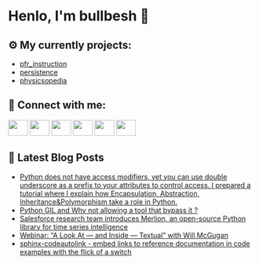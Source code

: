 # Henlo, I'm bullbesh 👋

## ⚙️ My currently projects:
- [pfr_instruction](https://github.com/bullbesh/pfr_instruction)
- [persistence](https://github.com/bullbesh/persistence)
- [physicsopedia](https://github.com/bullbesh/physicsopedia)

## 🔎 Connect with me:
[<img height="32" width="40" src="https://cdn.jsdelivr.net/npm/simple-icons@v5/icons/telegram.svg" />](https://t.me/bullbesh)
[<img height="32" width="40" src="https://cdn.jsdelivr.net/npm/simple-icons@v5/icons/vk.svg" />](https://vk.com/bullbesh)
[<img height="32" width="40" src="https://cdn.jsdelivr.net/npm/simple-icons@v5/icons/twitter.svg" />](https://twitter.com/bullbesh1)
[<img height="32" width="40" src="https://cdn.jsdelivr.net/npm/simple-icons@v5/icons/instagram.svg" />](https://www.instagram.com/bullbesh)
[<img height="32" width="40" src="https://cdn.jsdelivr.net/npm/simple-icons@v5/icons/reddit.svg" />](https://www.reddit.com/user/bullbesh)
[<img height="32" width="40" src="https://cdn.jsdelivr.net/npm/simple-icons@v5/icons/youtube.svg" />](https://www.youtube.com/channel/UCtfjRs6uzgq5mfm8S06WTcg)

## 📕 Latest Blog Posts
<!-- BLOG-POST-LIST:START -->
- [Python does not have access modifiers, yet you can use double underscore as a prefix to your attributes to control access. I prepared a tutorial where I explain how Encapsulation, Abstraction, Inheritance&Polymorphism take a role in Python.](https://www.reddit.com/r/Python/comments/pt7ang/python_does_not_have_access_modifiers_yet_you_can/)
- [Python GIL and Why not allowing a tool that bypass it ?](https://www.reddit.com/r/Python/comments/pt3mgd/python_gil_and_why_not_allowing_a_tool_that/)
- [Salesforce research team introduces Merlion, an open-source Python library for time series intelligence](https://www.reddit.com/r/Python/comments/pt34zk/salesforce_research_team_introduces_merlion_an/)
- [Webinar: “A Look At — and Inside — Textual” with Will McGugan](https://www.reddit.com/r/Python/comments/pt2nk5/webinar_a_look_at_and_inside_textual_with_will/)
- [sphinx-codeautolink - embed links to reference documentation in code examples with the flick of a switch](https://www.reddit.com/r/Python/comments/pt2en8/sphinxcodeautolink_embed_links_to_reference/)
<!-- BLOG-POST-LIST:END -->
